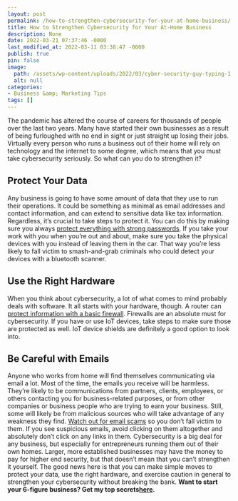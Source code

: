 ```yaml
---
layout: post
permalink: /how-to-strengthen-cybersecurity-for-your-at-home-business/
title: How to Strengthen Cybersecurity for Your At-Home Business
description: None
date: 2022-03-21 07:37:46 -0000
last_modified_at: 2022-03-11 03:38:47 -0000
publish: true
pin: false
image:
  path: /assets/wp-content/uploads/2022/03/cyber-security-guy-typing-1.jpg
  alt: null
categories:
- Business &amp; Marketing Tips
tags: []
---
```

The pandemic has altered the course of careers for thousands of people over the last two years. Many have started their own businesses as a result of being furloughed with no end in sight or just straight up losing their jobs. Virtually every person who runs a business out of their home will rely on technology and the internet to some degree, which means that you must take cybersecurity seriously. So what can you do to strengthen it?

## **Protect Your Data**

Any business is going to have some amount of data that they use to run their operations. It could be something as minimal as email addresses and contact information, and can extend to sensitive data like tax information. Regardless, it’s crucial to take steps to protect it. You can do this by making sure you always [protect everything with strong passwords](https://www.mentalfloss.com/article/504786/8-tips-make-your-passwords-strong-possible). If you take your work with you when you’re out and about, make sure you take the physical devices with you instead of leaving them in the car. That way you’re less likely to fall victim to smash-and-grab criminals who could detect your devices with a bluetooth scanner.

## **Use the Right Hardware**

When you think about cybersecurity, a lot of what comes to mind probably deals with software. It all starts with your hardware, though. A router can [protect information with a basic firewall](https://www.stratusinfosystems.com/news/switch-vs-router/). Firewalls are an absolute must for cybersecurity. If you have or use IoT devices, take steps to make sure those are protected as well. IoT device shields are definitely a good option to look into.

## **Be Careful with Emails**

Anyone who works from home will find themselves communicating via email a lot. Most of the time, the emails you receive will be harmless. They’re likely to be communications from partners, clients, employees, or others contacting you for business-related purposes, or from other companies or business people who are trying to earn your business. Still, some will likely be from malicious sources who will take advantage of any weakness they find. [Watch out for email scams](https://www.netcetera.ca/identify-email-scam/) so you don’t fall victim to them. If you see suspicious emails, avoid clicking on them altogether and absolutely don’t click on any links in them. Cybersecurity is a big deal for any business, but especially for entrepreneurs running them out of their own homes. Larger, more established businesses may have the money to pay for higher end security, but that doesn’t mean that you can’t strengthen it yourself. The good news here is that you can make simple moves to protect your data, use the right hardware, and exercise caution in general to strengthen your cybersecurity without breaking the bank. **Want to start your 6-figure business? Get my top secrets**[**here**](https://go.katebagoy.com/ebook)**.**
